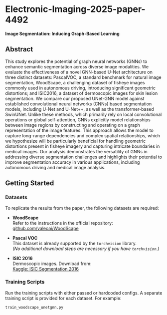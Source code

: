 # Electronic-Imaging-2025-paper-4492
**Image Segmentation: Inducing Graph-Based Learning**

## Abstract

This study explores the potential of graph neural networks (GNNs) to enhance semantic segmentation across diverse image modalities. We evaluate the effectiveness of a novel GNN-based U-Net architecture on three distinct datasets: PascalVOC, a standard benchmark for natural image segmentation, WoodScape, a challenging dataset of fisheye images commonly used in autonomous driving, introducing significant geometric distortions; and ISIC2016, a dataset of dermoscopic images for skin lesion segmentation. We compare our proposed UNet-GNN model against established convolutional neural networks (CNNs) based segmentation models, including U-Net and U-Net++, as well as the transformer-based SwinUNet. Unlike these methods, which primarily rely on local convolutional operations or global self-attention, GNNs explicitly model relationships between image regions by constructing and operating on a graph representation of the image features. This approach allows the model to capture long-range dependencies and complex spatial relationships, which we hypothesize will be particularly beneficial for handling geometric distortions present in fisheye imagery and capturing intricate boundaries in medical images. Our analysis demonstrates the versatility of GNNs in addressing diverse segmentation challenges and highlights their potential to improve segmentation accuracy in various applications, including autonomous driving and medical image analysis.
## Getting Started

### Datasets

To replicate the results from the paper, the following datasets are required:

- **WoodScape**  
  Refer to the instructions in the official repository:  
  [github.com/valeoai/WoodScape](https://github.com/valeoai/WoodScape)

- **Pascal VOC**  
  This dataset is already supported by the `torchvision` library.  
  *(No additional download steps are necessary if you have `torchvision`.)*

- **ISIC 2016**  
  Dermoscopic images. Download from:  
  [Kaggle: ISIC Segmentation 2016](https://www.kaggle.com/datasets/ratneshkumartiwari53/isic-segmentation-2016)

### Training Scripts

Run the training scripts with either passed or hardcoded configs. A separate training script is provided for each dataset. For example:

```bash
train_woodscape_unetgnn.py

